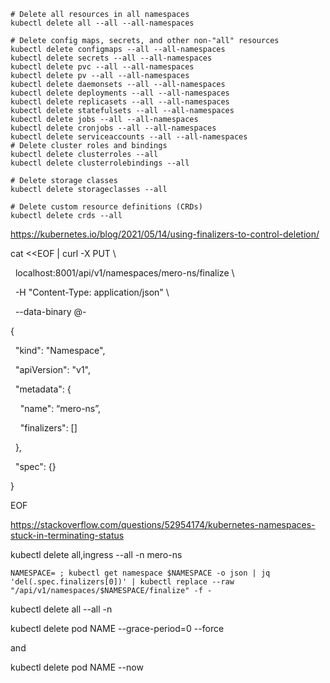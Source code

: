 
```
# Delete all resources in all namespaces
kubectl delete all --all --all-namespaces

# Delete config maps, secrets, and other non-"all" resources
kubectl delete configmaps --all --all-namespaces
kubectl delete secrets --all --all-namespaces
kubectl delete pvc --all --all-namespaces
kubectl delete pv --all --all-namespaces
kubectl delete daemonsets --all --all-namespaces
kubectl delete deployments --all --all-namespaces
kubectl delete replicasets --all --all-namespaces
kubectl delete statefulsets --all --all-namespaces
kubectl delete jobs --all --all-namespaces
kubectl delete cronjobs --all --all-namespaces
kubectl delete serviceaccounts --all --all-namespaces
# Delete cluster roles and bindings
kubectl delete clusterroles --all
kubectl delete clusterrolebindings --all

# Delete storage classes
kubectl delete storageclasses --all

# Delete custom resource definitions (CRDs)
kubectl delete crds --all

```


https://kubernetes.io/blog/2021/05/14/using-finalizers-to-control-deletion/
  

cat <<EOF | curl -X PUT \

  localhost:8001/api/v1/namespaces/mero-ns/finalize \

  -H "Content-Type: application/json" \

  --data-binary @-

{

  "kind": "Namespace",

  "apiVersion": "v1",

  "metadata": {

    "name": “mero-ns”,

    "finalizers": []

  },

  "spec": {}

}

EOF

  

https://stackoverflow.com/questions/52954174/kubernetes-namespaces-stuck-in-terminating-status

kubectl delete all,ingress --all -n mero-ns

  

```
NAMESPACE= ; kubectl get namespace $NAMESPACE -o json | jq 'del(.spec.finalizers[0])' | kubectl replace --raw "/api/v1/namespaces/$NAMESPACE/finalize" -f -
```

  

kubectl delete all --all -n

  

kubectl delete pod NAME --grace-period=0 --force

and

kubectl delete pod NAME --now

  